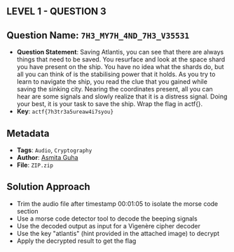 ## LEVEL 1 - QUESTION 3

## Question Name: `7H3_MY7H_4ND_7H3_V35531`

- **Question Statement**: Saving Atlantis, you can see that there are always things that need to be saved. You resurface and look at the space shard you have present on the ship. You have no idea what the shards do, but all you can think of is the stabilising power that it holds. As you try to learn to navigate the ship, you read the clue that you gained while saving the sinking city. Nearing the coordinates present, all you can hear are some signals and slowly realize that it is a distress signal. Doing your best, it is your task to save the ship. Wrap the flag in actf{}.
- **Key**: `actf{7h3tr3a5ureaw4i7syou}`

## Metadata
- **Tags**: `Audio`, `Cryptography`
- **Author**: [Asmita Guha](https://github.com/minnieG12)
- **File**: `ZIP.zip`

## Solution Approach
- Trim the audio file after timestamp 00:01:05 to isolate the morse code section
- Use a morse code detector tool to decode the beeping signals
- Use the decoded output as input for a Vigenère cipher decoder
- Use the key "atlantis" (hint provided in the attached image) to decrypt
- Apply the decrypted result to get the flag
